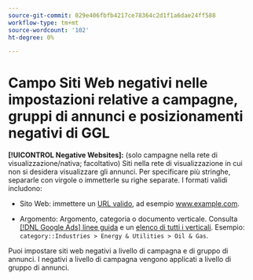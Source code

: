 ```yaml
---
source-git-commit: 029e406fbfb4217ce78364c2d1f1a6dae24ff588
workflow-type: tm+mt
source-wordcount: '102'
ht-degree: 0%

---
```

# Campo Siti Web negativi nelle impostazioni relative a campagne, gruppi di annunci e posizionamenti negativi di GGL

**[!UICONTROL Negative Websites]:** (solo campagne nella rete di visualizzazione/nativa; facoltativo) Siti nella rete di visualizzazione in cui non si desidera visualizzare gli annunci. Per specificare più stringhe, separarle con virgole o immetterle su righe separate. I formati validi includono:

* Sito Web: immettere un [URL valido](https://support.google.com/google-ads/answer/2454012), ad esempio www.example.com.

* Argomento: Argomento, categoria o documento verticale. Consulta [[!DNL Google Ads] linee guida](https://support.google.com/google-ads/editor/answer/30517) e un [elenco di tutti i verticali](https://developers.google.com/adwords/api/docs/appendix/verticals). Esempio: `category::Industries > Energy & Utilities > Oil & Gas`.

Puoi impostare siti web negativi a livello di campagna e di gruppo di annunci. I negativi a livello di campagna vengono applicati a livello di gruppo di annunci.
